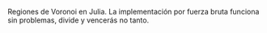 Regiones de Voronoi en Julia. La implementación por fuerza bruta funciona sin problemas, divide y vencerás no tanto.
